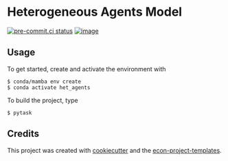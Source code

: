 # Heterogeneous Agents Model


[![pre-commit.ci status](https://results.pre-commit.ci/badge/github/JoseLores/het_agents/main.svg)](https://results.pre-commit.ci/latest/github/JoseLores/het_agents/main)
[![image](https://img.shields.io/badge/code%20style-black-000000.svg)](https://github.com/psf/black)

## Usage

To get started, create and activate the environment with

```console
$ conda/mamba env create
$ conda activate het_agents
```

To build the project, type

```console
$ pytask
```

## Credits

This project was created with [cookiecutter](https://github.com/audreyr/cookiecutter)
and the
[econ-project-templates](https://github.com/OpenSourceEconomics/econ-project-templates).
